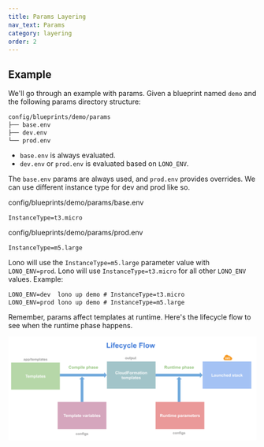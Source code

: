 ```yaml
---
title: Params Layering
nav_text: Params
category: layering
order: 2
---
```


## Example

We'll go through an example with params. Given a blueprint named `demo` and the following params directory structure:

    config/blueprints/demo/params
    ├── base.env
    ├── dev.env
    └── prod.env

* `base.env` is always evaluated.
* `dev.env` or `prod.env` is evaluated based on `LONO_ENV`.

The `base.env` params are always used, and `prod.env` provides overrides. We can use different instance type for dev and prod like so.

config/blueprints/demo/params/base.env

    InstanceType=t3.micro

config/blueprints/demo/params/prod.env

    InstanceType=m5.large

Lono will use the `InstanceType=m5.large` parameter value with `LONO_ENV=prod`.  Lono will use `InstanceType=t3.micro` for all other `LONO_ENV` values.  Example:

    LONO_ENV=dev  lono up demo # InstanceType=t3.micro
    LONO_ENV=prod lono up demo # InstanceType=m5.large

Remember, params affect templates at runtime. Here's the lifecycle flow to see when the runtime phase happens.

<img src="/img/tutorial/lono-flowchart.png" alt="Stack Created" class="doc-photo lono-flowchart">

